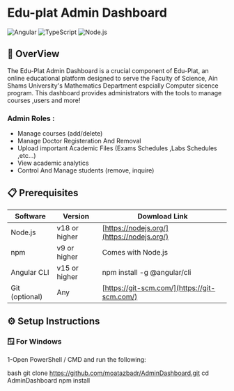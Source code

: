 # Edu-plat Admin Dashboard

![Angular](https://img.shields.io/badge/Angular-v19-red)
![TypeScript](https://img.shields.io/badge/TypeScript-v5-blue)
![Node.js](https://img.shields.io/badge/Node.js-v18+-green)

## 📌 OverView

The Edu-Plat Admin Dashboard is a crucial component of Edu-Plat, 
an online educational platform designed to serve the Faculty of Science,
Ain Shams University's Mathematics Department espcially Computer sicence program.
This dashboard provides administrators with the tools to manage courses ,users and more!

### Admin Roles :
- Manage courses (add/delete)
- Manage Doctor Registeration And Removal
- Upload important Academic Files (Exams Schedules ,Labs Schedules ,etc...)
- View academic analytics
- Control And Manage students (remove, inquire)


## 📋 Prerequisites

|        Software      |       Version       |              Download Link                   |
| ---------------------| --------------------| -------------------------------------------- |
| Node.js              | v18 or higher       | [https://nodejs.org/](https://nodejs.org/)   |
| npm                  | v9 or higher        | Comes with Node.js                           |
| Angular CLI          | v15 or higher       | npm install -g @angular/cli                |
| Git (optional)       | Any                 | [https://git-scm.com/](https://git-scm.com/) |


## ⚙️ Setup Instructions 
  ### 🪟 For Windows 
  1-Open PowerShell / CMD and run the following:
  
bash
    git clone https://github.com/moatazbadr/AdminDashboard.git
    cd AdminDashboard
    npm install

